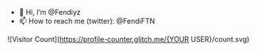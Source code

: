 - 👋 Hi, I’m @Fendiyz
- 📫 How to reach me (twitter): @FendiFTN

![Visitor Count](https://profile-counter.glitch.me/{YOUR USER}/count.svg)


